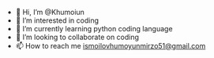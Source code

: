 - 👋 Hi, I’m @Khumoiun
- 👀 I’m interested in coding
- 🌱 I’m currently learning python coding language
- 💞️ I’m looking to collaborate on coding
- 📫 How to reach me ismoilovhumoyunmirzo51@gmail.com

<!---
Khumoiun/Khumoiun is a ✨ special ✨ repository because its `README.md` (this file) appears on your GitHub profile.
You can click the Preview link to take a look at your changes.
--->
